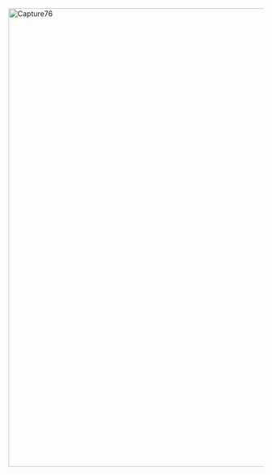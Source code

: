 <img width="905" alt="Capture76" src="https://github.com/user-attachments/assets/62af98f1-55f0-45ae-a18f-caeee54a751b" />
